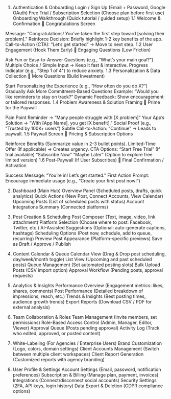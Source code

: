 1. Authentication & Onboarding
Login / Sign Up (Email + Password, Google OAuth)
Free Trial / Subscription Selection (Choose plan before first use)
Onboarding Walkthrough (Quick tutorial / guided setup)
1.1 Welcome & Confirmation
📌 Congratulations Screen

Message: "Congratulations! You’ve taken the first step toward [solving their problem]."
Reinforce Decision: Briefly highlight 1-2 key benefits of the app.
Call-to-Action (CTA): “Let’s get started” → Move to next step.
1.2 User Engagement (Hook Them Early)
📌 Engaging Questions (Low Friction)

Ask Fun or Easy-to-Answer Questions (e.g., “What’s your main goal?”)
Multiple Choice / Simple Input → Keep it fast & interactive.
Progress Indicator (e.g., "Step 1 of 4") to reduce anxiety.
1.3 Personalization & Data Collection
📌 More Questions (Build Investment)

Start Personalizing the Experience (e.g., “How often do you do X?”)
Gradually Ask More Commitment-Based Questions
Example: “Would you like reminders to stay on track?”
Dynamic Feedback: Show encouragement or tailored responses.
1.4 Problem Awareness & Solution Framing
📌 Prime for the Paywall

Pain Point Reminder → “Many people struggle with [X problem]”
Your App’s Solution → "With [App Name], you get [X benefit]."
Social Proof (e.g., “Trusted by 100K+ users”)
Subtle Call-to-Action: “Continue” → Leads to paywall.
1.5 Paywall Screen
📌 Pricing & Subscription Options

Reinforce Benefits (Summarize value in 2-3 bullet points).
Limited-Time Offer (If applicable) → Creates urgency.
CTA Options:
“Start Free Trial” (If trial available)
“Subscribe Now”
“Maybe Later” (Option to explore free limited version)
1.6 Post-Paywall (If User Subscribes)
📌 Final Confirmation / Activation

Success Message: “You’re in! Let’s get started.”
First Action Prompt: Encourage immediate usage (e.g., “Create your first post now!”)

 2. Dashboard (Main Hub)
Overview Panel (Scheduled posts, drafts, quick analytics)
Quick Actions (New Post, Connect Accounts, View Calendar)
Upcoming Posts (List of scheduled posts with status)
Account Integrations Summary (Connected platforms)

3. Post Creation & Scheduling
Post Composer (Text, image, video, link attachment)
Platform Selection (Choose where to post: Facebook, Twitter, etc.)
AI-Assisted Suggestions (Optional: auto-generate captions, hashtags)
Scheduling Options (Post now, schedule, add to queue, recurring)
Preview Post Appearance (Platform-specific previews)
Save as Draft / Approve / Publish

4. Content Calendar & Queue
Calendar View (Drag & Drop post scheduling, day/week/month toggle)
List View (Upcoming and past scheduled posts)
Queue Management (Set automated posting slots)
Bulk Upload Posts (CSV import option)
Approval Workflow (Pending posts, approval requests)

5. Analytics & Insights
Performance Overview (Engagement metrics: likes, shares, comments)
Post Performance (Detailed breakdown of impressions, reach, etc.)
Trends & Insights (Best posting times, audience growth trends)
Export Reports (Download CSV / PDF for external analysis)

6. Team Collaboration & Roles
Team Management (Invite members, set permissions)
Role-Based Access Control (Admin, Manager, Editor, Viewer)
Approval Queue (Posts pending approval)
Activity Log (Track who edited, approved, or posted content)

7. White-Labeling (For Agencies / Enterprise Users)
Brand Customization (Logo, colors, domain settings)
Client Accounts Management (Switch between multiple client workspaces)
Client Report Generation (Customized reports with agency branding)

8. User Profile & Settings
Account Settings (Email, password, notification preferences)
Subscription & Billing (Manage plan, payment, invoices)
Integrations (Connect/disconnect social accounts)
Security Settings (2FA, API keys, login history)
Data Export & Deletion (GDPR compliance options)